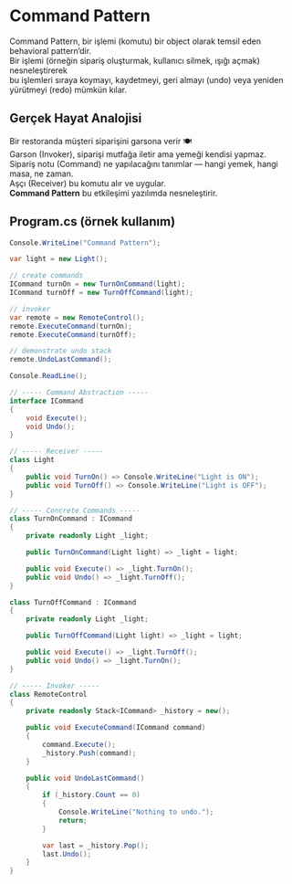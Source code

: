 ﻿# Command Pattern

Command Pattern, bir işlemi (komutu) bir object olarak temsil eden behavioral pattern’dir.  
Bir işlemi (örneğin sipariş oluşturmak, kullanıcı silmek, ışığı açmak) nesneleştirerek  
bu işlemleri sıraya koymayı, kaydetmeyi, geri almayı (undo) veya yeniden yürütmeyi (redo) mümkün kılar.  

## Gerçek Hayat Analojisi

Bir restoranda müşteri siparişini garsona verir 🍽️  
Garson (Invoker), siparişi mutfağa iletir ama yemeği kendisi yapmaz.  
Sipariş notu (Command) ne yapılacağını tanımlar — hangi yemek, hangi masa, ne zaman.  
Aşçı (Receiver) bu komutu alır ve uygular.  
**Command Pattern** bu etkileşimi yazılımda nesneleştirir.

## Program.cs (örnek kullanım)

```csharp
Console.WriteLine("Command Pattern");

var light = new Light();

// create commands
ICommand turnOn = new TurnOnCommand(light);
ICommand turnOff = new TurnOffCommand(light);

// invoker
var remote = new RemoteControl();
remote.ExecuteCommand(turnOn);
remote.ExecuteCommand(turnOff);

// demonstrate undo stack
remote.UndoLastCommand();

Console.ReadLine();

// ----- Command Abstraction -----
interface ICommand
{
    void Execute();
    void Undo();
}

// ----- Receiver -----
class Light
{
    public void TurnOn() => Console.WriteLine("Light is ON");
    public void TurnOff() => Console.WriteLine("Light is OFF");
}

// ----- Concrete Commands -----
class TurnOnCommand : ICommand
{
    private readonly Light _light;

    public TurnOnCommand(Light light) => _light = light;

    public void Execute() => _light.TurnOn();
    public void Undo() => _light.TurnOff();
}

class TurnOffCommand : ICommand
{
    private readonly Light _light;

    public TurnOffCommand(Light light) => _light = light;

    public void Execute() => _light.TurnOff();
    public void Undo() => _light.TurnOn();
}

// ----- Invoker -----
class RemoteControl
{
    private readonly Stack<ICommand> _history = new();

    public void ExecuteCommand(ICommand command)
    {
        command.Execute();
        _history.Push(command);
    }

    public void UndoLastCommand()
    {
        if (_history.Count == 0)
        {
            Console.WriteLine("Nothing to undo.");
            return;
        }

        var last = _history.Pop();
        last.Undo();
    }
}
```